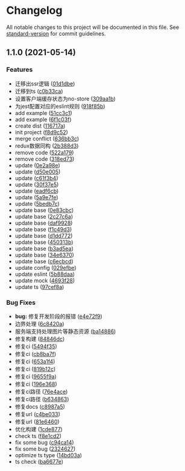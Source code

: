 # Changelog

All notable changes to this project will be documented in this file. See [standard-version](https://github.com/conventional-changelog/standard-version) for commit guidelines.

## 1.1.0 (2021-05-14)


### Features

* 迁移出ssr逻辑 ([01d1dbe](https://github.com/art-design-ui/noov.js/commit/01d1dbe964f592fbb5f0f4e91cd3c29e3056c94e))
* 迁移到ts ([c0b33ca](https://github.com/art-design-ui/noov.js/commit/c0b33cafa9ec3f0d6c8aa91881cfda00d4634b26))
* 设置客户端缓存状态为no-store ([309aa1b](https://github.com/art-design-ui/noov.js/commit/309aa1babe2134be477eb11667fc273050ebe300))
* 为jest配置对应的eslint规则 ([918f85b](https://github.com/art-design-ui/noov.js/commit/918f85b699af7faa282154c6196b2e024778916d))
* add example ([51cc3c1](https://github.com/art-design-ui/noov.js/commit/51cc3c12ce4cc2d98777d2fc6aee700781f4ddc1))
* add example ([6f1c03f](https://github.com/art-design-ui/noov.js/commit/6f1c03f38d37210a857defca9bd981d7e28d3757))
* create dist ([116717a](https://github.com/art-design-ui/noov.js/commit/116717a4a9767aa3881cbe78bc9f810c3034bf9e))
* init project ([f8d9c52](https://github.com/art-design-ui/noov.js/commit/f8d9c52cbf26cc99442e4d74e49ab7529afbf18d))
* merge conflict ([636bb3c](https://github.com/art-design-ui/noov.js/commit/636bb3c54d4911190cd0401e6d7305237bf24f19))
* redux数据同构 ([2b388d3](https://github.com/art-design-ui/noov.js/commit/2b388d325ec935a4b80e7b997c5ace190850334f))
* remove code ([522a179](https://github.com/art-design-ui/noov.js/commit/522a179b7d07ce52aa4ff2e5ba502b38c8176348))
* remove code ([318ed73](https://github.com/art-design-ui/noov.js/commit/318ed73c298f86079568f518d0b5f70e737afb94))
* update ([0e2a98e](https://github.com/art-design-ui/noov.js/commit/0e2a98e0f7e4438b75303c8ff60996ea7d8fe75f))
* update ([d50e005](https://github.com/art-design-ui/noov.js/commit/d50e005029fbafac74851e1f3ca90180b98aba0f))
* update ([c61f3b4](https://github.com/art-design-ui/noov.js/commit/c61f3b45f5a15059a09df3c43cd14464ca175709))
* update ([30f37e5](https://github.com/art-design-ui/noov.js/commit/30f37e59a5449fbb8cb0cd189ba08e4a7a513e26))
* update ([eadf6cb](https://github.com/art-design-ui/noov.js/commit/eadf6cb0f76c394e1c71c8259b1098ead299e84e))
* update ([5a9e7fe](https://github.com/art-design-ui/noov.js/commit/5a9e7fe7392fba1a0df84eceb67ff7f375cc4bcf))
* update ([5bedb7c](https://github.com/art-design-ui/noov.js/commit/5bedb7c7cd24f85742ca6f87b4eb075d7a7090a8))
* update base ([0e83cbc](https://github.com/art-design-ui/noov.js/commit/0e83cbcee7c26014a2b676699cebe6cec02fd58b))
* update base ([2c27c6a](https://github.com/art-design-ui/noov.js/commit/2c27c6a72e913aeb9767ee717c6809a8c9590959))
* update base ([daf9928](https://github.com/art-design-ui/noov.js/commit/daf99284f5a2aa2606d685f11a40a0ad1c20851e))
* update base ([f1c49d3](https://github.com/art-design-ui/noov.js/commit/f1c49d3643ec5f8b880d2950d0d0160aa92b6104))
* update base ([d1dd772](https://github.com/art-design-ui/noov.js/commit/d1dd7729f4f43c37a854548f98226e566033be64))
* update base ([450313b](https://github.com/art-design-ui/noov.js/commit/450313b8092b565b3f225e032c0f1e0b5de817bf))
* update base ([b3ad5ea](https://github.com/art-design-ui/noov.js/commit/b3ad5ea6d4d7fef4df3ad120fb2277effc024ef6))
* update base ([34e6370](https://github.com/art-design-ui/noov.js/commit/34e63709bb45c9f3caa80ce0553cdcd2469cd68d))
* update base ([c6ecbcd](https://github.com/art-design-ui/noov.js/commit/c6ecbcda35ced14ed7219d6dbc415887b67cf39e))
* update config ([029efbe](https://github.com/art-design-ui/noov.js/commit/029efbe883ea9a8d89ae870ca96dd825a9bb3648))
* update eslint ([5b88daa](https://github.com/art-design-ui/noov.js/commit/5b88daa292c109984b6844e68aaedf22c03ecd47))
* update mock ([4693f28](https://github.com/art-design-ui/noov.js/commit/4693f28f2626e57d01f0075e1e11676d365e5591))
* update ts ([97cef8a](https://github.com/art-design-ui/noov.js/commit/97cef8adaf084b4e56cf900a868841d00ebb58e4))


### Bug Fixes

* **bug:** 修复开发阶段的报错 ([e4e72f9](https://github.com/art-design-ui/noov.js/commit/e4e72f9b56e1c032b42ed5d670323e64c89400fc))
* 边界处理 ([6c8420a](https://github.com/art-design-ui/noov.js/commit/6c8420ae65fca6693026b6fd1400e4ec10822a07))
* 服务端支持处理图片等静态资源 ([ba14886](https://github.com/art-design-ui/noov.js/commit/ba1488648a031f6fe6d89199cec420de0d661afd))
* 修复构建 ([84846dc](https://github.com/art-design-ui/noov.js/commit/84846dc217c9a3cf42d3ebf5d1afc5db7b9e986c))
* 修复ci ([5494f35](https://github.com/art-design-ui/noov.js/commit/5494f351f7a5a7d7a7700dec93204c3a93a6d7ed))
* 修复ci ([cb8ba7f](https://github.com/art-design-ui/noov.js/commit/cb8ba7ff3e7ea633181e6059c2f03e8d28372942))
* 修复ci ([653a1f4](https://github.com/art-design-ui/noov.js/commit/653a1f44e611f744471f995f7f28952fdf0a9a14))
* 修复ci ([819b12c](https://github.com/art-design-ui/noov.js/commit/819b12c8cb0d5763d50415c76d4bad49e8d424d2))
* 修复ci ([9655f9a](https://github.com/art-design-ui/noov.js/commit/9655f9aebcbeea3cfd1b017e4240a2fb3985ba0b))
* 修复ci ([196e368](https://github.com/art-design-ui/noov.js/commit/196e368b30fa6a949395219c2d200677b0f47c4f))
* 修复ci路径 ([76e4ace](https://github.com/art-design-ui/noov.js/commit/76e4aceb307117ce8df8a320c946c8018eb11386))
* 修复ci路径 ([b634863](https://github.com/art-design-ui/noov.js/commit/b634863ff80fc5bdab30130f4e53ce8192a65caf))
* 修复docs ([c8987a5](https://github.com/art-design-ui/noov.js/commit/c8987a59e2a5554ce908ee463cf22c48ba45f406))
* 修复url ([c4be033](https://github.com/art-design-ui/noov.js/commit/c4be033a5da1c84d5f3f27956a64bf886e3ac50e))
* 修复url ([81e6460](https://github.com/art-design-ui/noov.js/commit/81e6460666aa7566e441b4c6b82eee57f2415d51))
* 优化构建 ([1cde877](https://github.com/art-design-ui/noov.js/commit/1cde87747720cd230cbe4e9d4b70922ab06dac5a))
* check ts ([f8e1cd2](https://github.com/art-design-ui/noov.js/commit/f8e1cd25b4ee399edc92d1767ade5c95e52f1334))
* fix some bug ([c94ca14](https://github.com/art-design-ui/noov.js/commit/c94ca14c0b09f8fd10b74a90dcc9927fe3963309))
* fix some bug ([2324627](https://github.com/art-design-ui/noov.js/commit/23246276b9f7d13043a48843f791576fad501024))
* optimize ts type ([14bd03a](https://github.com/art-design-ui/noov.js/commit/14bd03ab0b75cc6a4cc7fb4c1c2274a00d2ace29))
* ts check ([ba6677e](https://github.com/art-design-ui/noov.js/commit/ba6677ed15b3ef29e46f174e8b800eafe68d16a9))
